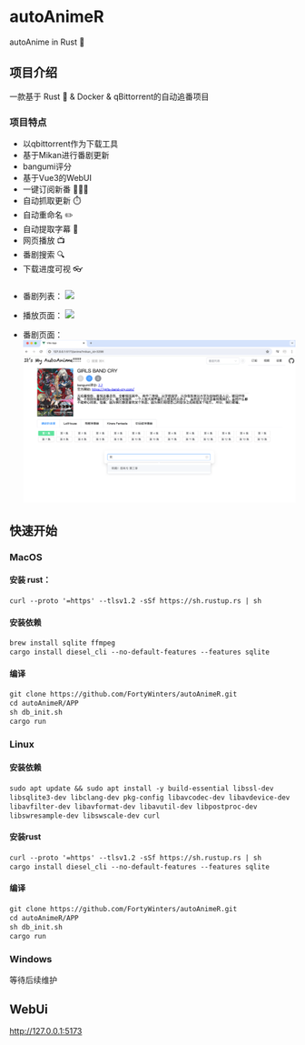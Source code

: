 # autoAnimeR
autoAnime in Rust 🦀️

## 项目介绍
一款基于 Rust 🦀️ & Docker & qBittorrent的自动追番项目
### 项目特点
- 以qbittorrent作为下载工具
- 基于Mikan进行番剧更新
- bangumi评分
- 基于Vue3的WebUI 
- 一键订阅新番 🏄🏻‍♂️
- 自动抓取更新 ⏱️
- 自动重命名 ✏️
- 自动提取字幕 📄
- 网页播放 📺
- 番剧搜索 🔍
- 下载进度可视 👓

### 
- 番剧列表：
![](docs/img/anime_list.jpg)

- 播放页面：
![](docs/img/video_page.jpg)

- 番剧页面：
![](docs/img/anime_detail.jpg)


## 快速开始

### MacOS

#### 安装 rust：
```
curl --proto '=https' --tlsv1.2 -sSf https://sh.rustup.rs | sh
```

#### 安装依赖
```
brew install sqlite ffmpeg
cargo install diesel_cli --no-default-features --features sqlite
```

#### 编译
```
git clone https://github.com/FortyWinters/autoAnimeR.git
cd autoAnimeR/APP
sh db_init.sh
cargo run
```

### Linux

#### 安装依赖
```
sudo apt update && sudo apt install -y build-essential libssl-dev libsqlite3-dev libclang-dev pkg-config libavcodec-dev libavdevice-dev libavfilter-dev libavformat-dev libavutil-dev libpostproc-dev libswresample-dev libswscale-dev curl
```

#### 安装rust
```
curl --proto '=https' --tlsv1.2 -sSf https://sh.rustup.rs | sh
cargo install diesel_cli --no-default-features --features sqlite
```

#### 编译
```
git clone https://github.com/FortyWinters/autoAnimeR.git
cd autoAnimeR/APP
sh db_init.sh
cargo run
```

### Windows
等待后续维护

## WebUi
http://127.0.0.1:5173
